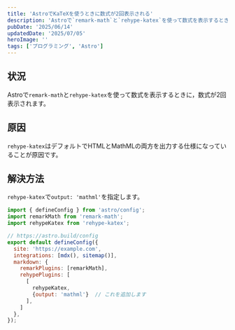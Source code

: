 ```yaml
---
title: 'AstroでKaTeXを使うときに数式が2回表示される'
description: 'Astroで`remark-math`と`rehype-katex`を使って数式を表示するときに，数式が2回表示される問題の解決方法についての解説記事（Qiitaのアーカイブ）'
pubDate: '2025/06/14'
updatedDate: '2025/07/05'
heroImage: ''
tags: ['プログラミング', 'Astro']
---
```


## 状況
Astroで`remark-math`と`rehype-katex`を使って数式を表示するときに，数式が2回表示されます。

## 原因
`rehype-katex`はデフォルトでHTMLとMathMLの両方を出力する仕様になっていることが原因です。

## 解決方法
`rehype-katex`で`output: 'mathml'`を指定します。

```js:astro.config.mjs
import { defineConfig } from 'astro/config';
import remarkMath from 'remark-math';
import rehypeKatex from 'rehype-katex';

// https://astro.build/config
export default defineConfig({
  site: 'https://example.com',
  integrations: [mdx(), sitemap()],
  markdown: {
    remarkPlugins: [remarkMath],
    rehypePlugins: [
      [
        rehypeKatex,
        {output: 'mathml'}  // これを追加します
      ],
    ]
  },
});
```
